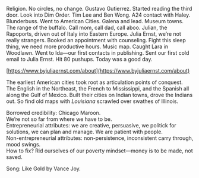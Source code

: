 Religion. No circles, no change. Gustavo Gutierrez. Started reading the third door. Look into Dim Order. Tim Lee and Ben Wong. A24 contact with Haley. Blunderbuss. Went to American Cities. Galena and lead. Museum towns. The range of the buffalo. Call mom, call dad, call aboo. Julian, the Rapoports, driven out of Italy into Eastern Europe. Julia Ernst, we’re not really strangers. Booked an appointment with counseling. Fight this sleep thing, we need more productive hours. Music map. Caught Lara in Woodlawn. Went to Ida—our first contacts in publishing. Sent our first cold email to Julia Ernst. Hit 80 pushups. Today was a good day. 

[https://www.byjuliaernst.com/about](https://www.byjuliaernst.com/about)

The earliest American cities took root as articulation points of conquest. The English in the Northeast, the French to Mississippi, and the Spanish all along the Gulf of Mexico. Built their cities on Indian towns, drove the Indians out. So find old maps with *Louisiana* scrawled over swathes of Illinois. 

Borrowed credibility: Chicago Maroon.   
We’re not so far from where we have to be.   
Entrepreneurial attributes: we are creative, persuasive, we politick for solutions, we can plan and manage. We are patient with people.   
Non-entrepreneurial attributes: non-persistence, inconsistent carry through, mood swings.  
How to fix? Rid ourselves of our poverty mindset—money is to be made, not saved. 

Song: Like Gold by Vance Joy.